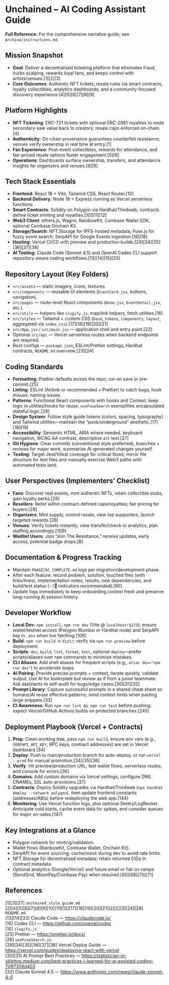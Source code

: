 # Unchained – AI Coding Assistant Guide

**Full Reference:** For the comprehensive narrative guide, see `Archive/instructions.md`.

## Mission Snapshot
- **Goal**: Deliver a decentralized ticketing platform that eliminates fraud, curbs scalping, rewards loyal fans, and keeps control with artists/venues.[1][2][3]
- **Core Outcomes**: Authentic NFT tickets, resale rules via smart contracts, loyalty collectibles, analytics dashboards, and a community-focused discovery experience.[4][5][6][7][8][9]

## Platform Highlights
- **NFT Ticketing**: ERC-721 tickets with optional ERC-2981 royalties to route secondary-sale value back to creators; resale caps enforced on-chain.[4]
- **Authenticity**: On-chain provenance guarantees counterfeit resistance; venues verify ownership in real time at entry.[1]
- **Fan Experience**: Post-event collectibles, rewards for attendance, and fair-priced resale options foster engagement.[5][6]
- **Operations**: Dashboards surface ownership, transfers, and attendance insights for organizers and venues.[6][9]

## Tech Stack Essentials
- **Frontend**: React 18 + Vite, Tailwind CSS, React Router.[10]
- **Backend Delivery**: Node 18 + Express running as Vercel serverless functions.
- **Smart Contracts**: Solidity on Polygon via Hardhat/Thirdweb; contracts define ticket minting and royalties.[10][11][12]
- **Web3 Client**: ethers.js, Wagmi, RainbowKit, Coinbase Wallet SDK, optional Coinbase Onchain Kit.
- **Storage/Search**: NFT.Storage for IPFS-hosted metadata; Fuse.js for fuzzy event search; SerpAPI for Google Events ingestion.[16][18]
- **Hosting**: Vercel CI/CD with preview and production builds.[29][34][35][36][37][38]
- **AI Tooling**: Claude Code (Sonnet 4.5) and OpenAI Codex CLI support repository-aware coding workflows.[13][14][15][33]

## Repository Layout (Key Folders)
- `src/assets` — static imagery, icons, textures.
- `src/components` — reusable UI elements (`EventCard.jsx`, buttons, navigation).
- `src/pages` — route-level React components (`Home.jsx`, `EventDetail.jsx`, etc.).
- `src/utils` — helpers like `slugify.js`, map/link helpers, fetch utilities.[16]
- `src/styles` — Tailwind + custom CSS (`base`, `tokens`, `components`, `layout`, aggregated via `index.css`).[17][18][19][20][21]
- `src/App.jsx` / `src/main.jsx` — application shell and entry point.[22]
- Optional `src/api` — Vercel serverless routes when backend endpoints are required.
- Root configs — `package.json`, ESLint/Prettier settings, Hardhat contracts, `README.md` overview.[23][24]

## Coding Standards
- **Formatting**: Prettier defaults across the repo; run on save or pre-commit.[25]
- **Linting**: ESLint (Airbnb or recommended + Prettier) to catch bugs, hook misuse, naming issues.
- **Patterns**: Functional React components with hooks and Context; keep logic in utilities/hooks for reuse. `useFuseSearch` exemplifies encapsulated stateful logic.[26]
- **Design System**: Follow style guide tokens (colors, spacing, typography) and Tailwind utilities—maintain the “punk/underground” aesthetic.[17][18][19]
- **Accessibility**: Semantic HTML, ARIA where needed, keyboard navigation, WCAG AA contrast, descriptive `alt` text.[27]
- **Git Hygiene**: Clear commits (conventional style preferred), branches + reviews for major work, summarize AI-generated changes yourself.
- **Testing**: Target Jest/Vitest coverage for critical flows; mirror file structure for test files and manually exercise Web3 paths until automated tests land.

## User Perspectives (Implementers’ Checklist)
- **Fans**: Discover real events, mint authentic NFTs, retain collectible stubs, gain loyalty perks.[28]
- **Resellers**: Relist within contract-defined caps/royalties; fair pricing for buyers.[28]
- **Organizers**: Mint supply, control resale, view top supporters, launch targeted rewards.[28]
- **Venues**: Verify tickets instantly, view transfer/check-in analytics, plan staffing accordingly.[1][9]
- **Waitlist Users**: Join “Join The Resistance,” receive updates, early access, potential badge drops.[8]

## Documentation & Progress Tracking
- Maintain `PHASE[N]_COMPLETE.md` logs per migration/development phase.
- After each feature: record problem, solution, touched files (with links/lines), implementation notes, results, new dependencies, and build/test status (✅/🚧 indicators recommended).[90]
- Update logs immediately to keep onboarding context fresh and preserve long-running AI session history.

## Developer Workflow
- **Local Dev**: `npm install`, `npm run dev` (Vite @ `localhost:5173`); ensure wallet/testnet access (Polygon Mumbai or Hardhat node) and SerpAPI key in `.env` when live fetching.[106]
- **Build**: `npm run build` → `dist/`; verify via `npm run preview` before deployment.
- **Scripts**: `dev`, `build`, `lint`, `format`, `test`, optional `deploy`—prefer scripts/aliases over raw commands to minimize mistakes.
- **CLI Aliases**: Add shell aliases for frequent scripts (e.g., `alias dev="npm run dev"`) to accelerate loops.
- **AI Pairing**: Provide precise prompts + context, iterate quickly, validate output. Use AI for boilerplate but review as if from a junior teammate. Ask assistants to self-audit for bugs/edge cases.[30][31][32]
- **Prompt Library**: Capture successful prompts in a shared cheat sheet so humans/AI reuse effective patterns; mind context limits when pasting large snippets.[33]
- **CI Awareness**: Run `npm run lint && npm run test` before pushing; expect Vercel/GitHub Actions builds on protected branches.[245]

## Deployment Playbook (Vercel + Contracts)
1. **Prep**: Clean working tree, pass `npm run build`, ensure env vars (e.g., `SERPAPI_API_KEY`, RPC keys, contract addresses) are set in Vercel dashboard.[34]
2. **Deploy**: Push to main/production branch for auto-deploy, or run `vercel --prod` for manual promotion.[34][35][36]
3. **Verify**: Hit preview/production URL; test wallet flows, serverless routes, and console for errors.[36]
4. **Domains**: Add custom domains via Vercel settings; configure DNS CNAMEs, SSL auto-provisions.[37]
5. **Contracts**: Deploy Solidity upgrades via Hardhat/Thirdweb (`npx hardhat deploy --network polygon`), then update frontend constants (addresses/ABIs) before redeploying the web app.[144]
6. **Monitoring**: Use Vercel function logs, plus optional Sentry/LogRocket. Anticipate cold starts, cache event data for spikes, and consider queues for major on-sales.[147]

## Key Integrations at a Glance
- Polygon network for minting/validation.
- Wallet flows (RainbowKit, Coinbase Wallet, Onchain Kit).
- SerpAPI for event sourcing; cache/mock during dev to avoid rate limits.
- NFT.Storage for decentralized metadata; retain returned CIDs in contract metadata.
- Optional analytics (Google/Vercel) and future email or fiat on-ramps (SendGrid, MoonPay/Coinbase Pay) when required.[65][68][70][71]

## References
[1][3][27] `unchained_style_guide.md`  
[2][4][5][6][7][8][9][10][11][12][17][18][19][20][21][22][23][24][28] `README.md`  
[13][14][33] Claude Code — https://claudecode.io/  
[15] Codex CLI — https://github.com/openai/codex  
[16] `slugify.js`  
[25] Prettier — https://prettier.io/docs/  
[26] `useFuseSearch.js`  
[29][34][35][36][37][38] Vercel Deploy Guide — https://vercel.com/guides/deploying-react-with-vercel  
[30][31] AI Prompt Best Practices — https://statistician-in-stilettos.medium.com/best-practices-i-learned-for-ai-assisted-coding-70ff7359d403  
[32] Claude Sonnet 4.5 — https://www.anthropic.com/news/claude-sonnet-4-5
